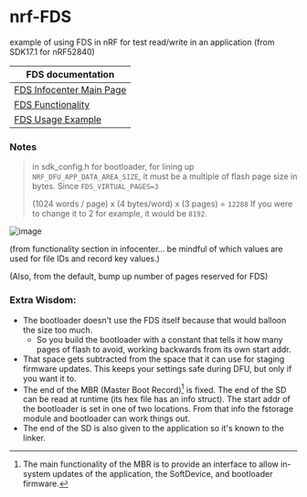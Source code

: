 # nrf-FDS
example of using FDS in nRF for test read/write in an application
(from SDK17.1 for nRF52840)

|FDS documentation|
|---|
|[FDS Infocenter Main Page](https://infocenter.nordicsemi.com/index.jsp?topic=%2Fsdk_nrf5_v17.1.0%2Flib_fds.html&cp=9_1_3_16)|
|[FDS Functionality](https://infocenter.nordicsemi.com/index.jsp?topic=%2Fsdk_nrf5_v17.1.0%2Flib_fds_functionality.html)|
|[FDS Usage Example](https://infocenter.nordicsemi.com/index.jsp?topic=%2Fsdk_nrf5_v17.1.0%2Flib_fds_usage.html)|



### Notes
> in sdk_config.h for bootloader, for lining up `NRF_DFU_APP_DATA_AREA_SIZE`, it must be a multiple of flash page size in bytes. Since  `FDS_VIRTUAL_PAGES=3`
> 
> (1024 words / page) x (4 bytes/word) x (3 pages) = `12288`
> If you were to change it to 2 for example, it would be `8192`.


![image](https://github.com/droidecahedron/nrf-FDS/assets/63935881/12805487-bf19-49bb-bf3b-55a45caa022d)

(from functionality section in infocenter... be mindful of which values are used for file IDs and record key values.)

(Also, from the default, bump up number of pages reserved for FDS)

### Extra Wisdom:
- The bootloader doesn't use the FDS itself because that would balloon the size too much.
  - So you build the bootloader with a constant that tells it how many pages of flash to avoid, working backwards from its own start addr.
- That space gets subtracted from the space that it can use for staging firmware updates. This keeps your settings safe during DFU, but only if you want it to.
- The end of the MBR (Master Boot Record)[^1] is fixed. The end of the SD can be read at runtime (its hex file has an info struct). The start addr of the bootloader is set in one of two locations. From that info the fstorage module and bootloader can work things out.
- The end of the SD is also given to the application so it's known to the linker.

[^1]: The main functionality of the MBR is to provide an interface to allow in-system updates of the application, the SoftDevice, and bootloader firmware.
